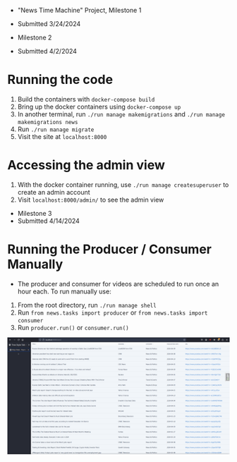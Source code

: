 * "News Time Machine" Project, Milestone 1
* Submitted 3/24/2024

* Milestone 2
* Submitted 4/2/2024


# Running the code
1. Build the containers with `docker-compose build`
2. Bring up the docker containers using `docker-compose up`
3. In another terminal, run `./run manage makemigrations` and `./run manage makemigrations news`
4. Run `./run manage migrate`
5. Visit the site at `localhost:8000`

# Accessing the admin view
1. With the docker container running, use `./run manage createsuperuser` to create an admin account
2. Visit `localhost:8000/admin/` to see the admin view


* Milestone 3
* Submitted 4/14/2024

# Running the Producer / Consumer Manually
* The producer and consumer for videos are scheduled to run once an hour each. To run manually use:
1. From the root directory, run `./run manage shell`
2. Run `from news.tasks import producer` or `from news.tasks import consumer`
3. Run `producer.run()` or `consumer.run()`

![Image of the /latest endpoint](./ninja_news_latest.png)
